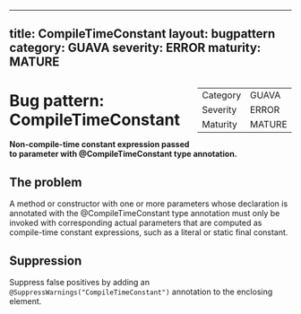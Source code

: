 <!--
*** AUTO-GENERATED, DO NOT MODIFY ***
To make changes, edit the @BugPattern annotation or the explanation in docs/bugpattern.
-->

---
title: CompileTimeConstant
layout: bugpattern
category: GUAVA
severity: ERROR
maturity: MATURE
---

<div style="float:right;"><table id="metadata">
<tr><td>Category</td><td>GUAVA</td></tr>
<tr><td>Severity</td><td>ERROR</td></tr>
<tr><td>Maturity</td><td>MATURE</td></tr>
</table></div>

# Bug pattern: CompileTimeConstant
__Non-compile-time constant expression passed to parameter with @CompileTimeConstant type annotation.__

## The problem
A method or constructor with one or more parameters whose declaration is annotated with the @CompileTimeConstant type annotation must only be invoked with corresponding actual parameters that are computed as compile-time constant expressions, such as a literal or static final constant.

## Suppression
Suppress false positives by adding an `@SuppressWarnings("CompileTimeConstant")` annotation to the enclosing element.
